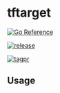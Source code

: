 # tftarget
[![Go Reference](https://pkg.go.dev/badge/github.com/orangekame3/tftarget.svg)](https://pkg.go.dev/github.com/orangekame3/tftarget)

[![release](https://github.com/orangekame3/tftarget/actions/workflows/release.yml/badge.svg)](https://github.com/orangekame3/tftarget/actions/workflows/release.yml)

[![tagpr](https://github.com/orangekame3/tftarget/actions/workflows/tagpr.yml/badge.svg)](https://github.com/orangekame3/tftarget/actions/workflows/tagpr.yml)

## Usage

